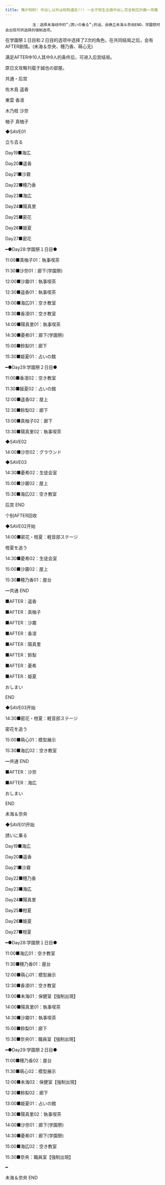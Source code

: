 ```yaml
---
title: 俺が校則! 中出し以外は校則違反!!! ～女子校生全員中出し完全制圧計画～攻略
---
```


                注：选择未海线中的”;誘いの乗る”;的话，会确立未海＆奈央END，学園祭时会出现可供选择的强制选项。

在学園祭１日目和２日目的选项中选择了2次的角色，在共同结局之后，会有AFTER剧情。(未海＆奈央、穂乃香、萌心无)

满足AFTER中10人其中9人的条件后，可进入后宫结局。

原日文攻略刊载于誠也の部屋。



共通・后宫



佐木島 遥香

東雲 香凛

木乃枝 沙奈

柚子 真柚子

◆SAVE01

立ち去る

Day19■海広

Day20■遥香

Day21■沙霧

Day22■穂乃香

Day23■海広

Day24■陽真里

Day25■密花

Day26■姫夏

Day27■密花

━●Day28:学園祭１日目●

11:00■真柚子01：執事喫茶

11:30■沙奈01：廊下(学園祭)

12:00■沙霧01：執事喫茶

12:30■遥香01：執事喫茶

13:00■海広01：空き教室

13:30■香凛01：空き教室

14:00■陽真里01：執事喫茶

14:30■憂希01：廊下(学園祭)

15:00■鈴梨01：廊下

15:30■姫夏01：占いの館

━●Day29:学園祭２日目●

11:00■香凛02：空き教室

11:30■姫夏02：占いの館

12:00■遥香02：屋上

12:30■鈴梨02：廊下

13:00■真柚子02：廊下

13:30■陽真里02：執事喫茶

◆SAVE02

14:00■沙奈02：グラウンド

◆SAVE03

14:30■憂希02：生徒会室

15:00■沙霧02：屋上

15:30■海広02：空き教室



后宫 END



个别AFTER回收



◆SAVE02开始

14:00■密花・柑夏：軽音部ステージ

柑夏を追う

14:30■憂希02：生徒会室

15:00■沙霧02：屋上

15:30■穂乃香01：屋台



━共通 END



■AFTER：遥香

■AFTER：真柚子

■AFTER：沙霧

■AFTER：香凛

■AFTER：陽真里

■AFTER：鈴梨

■AFTER：憂希

■AFTER：姫夏

おしまい



END



◆SAVE03开始

14:30■密花・柑夏：軽音部ステージ

密花を追う

15:00■萌心01：模型展示

15:30■海広02：空き教室



━共通 END



■AFTER：沙奈

■AFTER：海広

おしまい



END



未海＆奈央



◆SAVE01开始

誘いに乗る

Day19■海広

Day20■遥香

Day21■沙霧

Day22■穂乃香

Day23■海広

Day24■陽真里

Day25■柑夏

Day26■姫夏

Day27■柑夏

━●Day28:学園祭１日目●

11:00■海広01：空き教室

11:30■穂乃香01：屋台

12:00■萌心01：模型展示

12:30■香凛01：空き教室

13:00■未海01：保健室【強制出現】



14:00■陽真里01：執事喫茶

14:30■沙霧01：執事喫茶

15:00■鈴梨01：廊下

15:30■奈央01：職員室【強制出現】

━●Day29:学園祭２日目●

11:00■穂乃香02：屋台

11:30■萌心02：模型展示

12:00■未海02：保健室【強制出現】

12:30■鈴梨02：廊下

13:00■姫夏01：占いの館

13:30■陽真里02：執事喫茶

14:00■沙奈01：廊下(学園祭)

14:30■憂希01：廊下(学園祭)

15:00■海広02：空き教室

15:30■奈央：職員室【強制出現】

━

未海＆奈央 END


              
